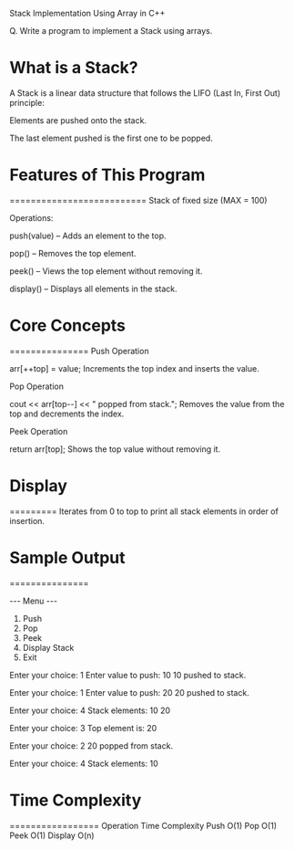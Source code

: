Stack Implementation Using Array in C++

Q. Write a program to implement a Stack using arrays.



What is a Stack?
================
A Stack is a linear data structure that follows the LIFO (Last In, First Out) principle:

Elements are pushed onto the stack.

The last element pushed is the first one to be popped.



# Features of This Program
==========================
Stack of fixed size (MAX = 100)

Operations:

push(value) – Adds an element to the top.

pop() – Removes the top element.

peek() – Views the top element without removing it.

display() – Displays all elements in the stack.



# Core Concepts
===============
Push Operation

arr[++top] = value;
Increments the top index and inserts the value.


Pop Operation

cout << arr[top--] << " popped from stack.";
Removes the value from the top and decrements the index.

Peek Operation

return arr[top];
Shows the top value without removing it.



# Display
=========
Iterates from 0 to top to print all stack elements in order of insertion.



# Sample Output
===============

--- Menu ---
1. Push
2. Pop
3. Peek
4. Display Stack
5. Exit

Enter your choice: 1
Enter value to push: 10
10 pushed to stack.

Enter your choice: 1
Enter value to push: 20
20 pushed to stack.

Enter your choice: 4
Stack elements: 10 20

Enter your choice: 3
Top element is: 20

Enter your choice: 2
20 popped from stack.

Enter your choice: 4
Stack elements: 10



# Time Complexity
=================
Operation	Time Complexity
Push	O(1)
Pop	O(1)
Peek	O(1)
Display	O(n)